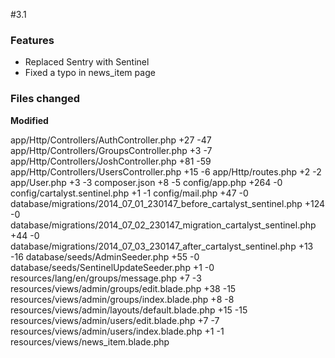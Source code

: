 #3.1

### Features

* Replaced Sentry with Sentinel
* Fixed a typo in news_item page



### Files changed

**Modified**

app/Http/Controllers/AuthController.php
+27 -47 app/Http/Controllers/GroupsController.php
+3 -7 app/Http/Controllers/JoshController.php
+81 -59 app/Http/Controllers/UsersController.php
+15 -6 app/Http/routes.php
+2 -2 app/User.php
+3 -3 composer.json
+8 -5 config/app.php
+264 -0 config/cartalyst.sentinel.php
+1 -1 config/mail.php
+47 -0 database/migrations/2014_07_01_230147_before_cartalyst_sentinel.php
+124 -0 database/migrations/2014_07_02_230147_migration_cartalyst_sentinel.php
+44 -0 database/migrations/2014_07_03_230147_after_cartalyst_sentinel.php
+13 -16 database/seeds/AdminSeeder.php
+55 -0 database/seeds/SentinelUpdateSeeder.php
+1 -0 resources/lang/en/groups/message.php
+7 -3 resources/views/admin/groups/edit.blade.php
+38 -15 resources/views/admin/groups/index.blade.php
+8 -8 resources/views/admin/layouts/default.blade.php
+15 -15 resources/views/admin/users/edit.blade.php
+7 -7 resources/views/admin/users/index.blade.php
+1 -1 resources/views/news_item.blade.php